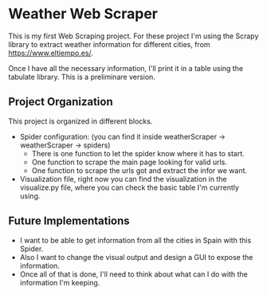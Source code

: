 # Weather Web Scraper
This is my first Web Scraping project. For these project I'm using the Scrapy library to extract weather information for different cities, from https://www.eltiempo.es/.

Once I have all the necessary information, I'll print it in a table using the tabulate library. This is a preliminare version.

## Project Organization
This project is organized in different blocks. 
-  Spider configuration: (you can find it inside weatherScraper -> weatherScraper -> spiders)
    - There is one function to let the spider know where it has to start.
    - One function to scrape the main page looking for valid urls.
    - One function to scrape the urls got and extract the infor we want.
-  Visualization file, right now you can find the visualization in the visualize.py file, where you can check the basic table I'm currently using.

## Future Implementations
-  I want to be able to get information from all the cities in Spain with this Spider.
-  Also I want to change the visual output and design a GUI to expose the information.
-  Once all of that is done, I'll need to think about what can I do with the information I'm keeping.
